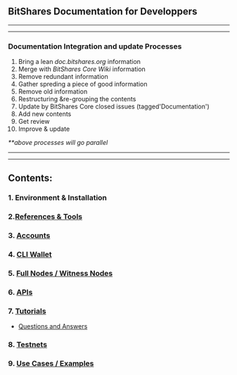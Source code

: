 ## BitShares Documentation for Developpers

***
***
### Documentation Integration and update Processes
1. Bring a lean _doc.bitshares.org_ information
2. Merge with _BitShares Core Wiki_ information
3. Remove redundant information 
4. Gather spreding a piece of good information 
5. Remove old information
6. Restructuring &re-grouping the contents 
7. Update by BitShares Core closed issues (tagged'Documentation')
8. Add new contents
9. Get review
10. Improve & update

_**above processes will go parallel_

***
***

## Contents:

### 1. Environment & Installation 

### 2.[References & Tools](/developers/2_references_tools#references--tools)
     
### 3. [Accounts](/developers/3_Accounts/Readme.md#3-accounts)

### 4. [CLI Wallet](/developers/4_cli_wallet/Readme.md#4-cli-wallet)

### 5. [Full Nodes / Witness Nodes](/developers/5_full-witness_nodes/Readme.md#5-full-node--witness-node)

### 6. [APIs](/developers/6_apis/Readme.md#6-apis)
   
### 7. [Tutorials](/developers/7_tutorials/Readme.md#7-tutorials)
- [Questions and Answers](/developers/7_tutorials/01_QA.md#questions)

### 8. [Testnets](/developers/8_testnets/Readme.md#8-testnets)

### 9. [Use Cases / Examples](/developers/9_use_cases#9-use-cases--examples)

   


